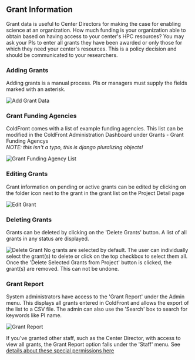 ## Grant Information

Grant data is useful to Center Directors for making the case for enabling science at an organization.  How much funding is your organization able to obtain based on having access to your center's HPC resources?  You may ask your PIs to enter all grants they have been awarded or only those for which they need your center's resources.  This is a policy decision and should be communicated to your researchers.  

### Adding Grants

Adding grants is a manual process.  PIs or managers must supply the fields marked with an asterisk.

![Add Grant Data](../../images/addgrant.PNG)  


### Grant Funding Agencies

ColdFront comes with a list of example funding agencies.  This list can be modified in the ColdFront Administration Dashboard under Grants - Grant Funding Agencys  
_NOTE: this isn't a typo, this is django pluralizing objects!_

![Grant Funding Agency List](../../images/fundinglist.PNG)  

### Editing Grants

Grant information on pending or active grants can be edited by clicking on the folder icon next to the grant in the grant list on the Project Detail page

![Edit Grant](../../images/grantlist.PNG)


### Deleting Grants

Grants can be deleted by clicking on the 'Delete Grants' button.  A list of all grants in any status are displayed.  

![Delete Grant](../../images/deletegrant.PNG)
No grants are selected by default.  The user can individually select the grant(s) to delete or click on the top checkbox to select them all.  Once the 'Delete Selected Grants from Project' button is clicked, the grant(s) are removed.  This can not be undone.


### Grant Report

System administrators have access to the 'Grant Report' under the Admin menu.  This displays all grants entered in ColdFront and allows the export of the list to a CSV file.  The admin can also use the 'Search' box to search for keywords like PI name.  

![Grant Report](../../images/grantreport.PNG)  

If you've granted other staff, such as the Center Director, with access to view all grants, the Grant Report option falls under the 'Staff' menu.  See [details about these special permissions here](../users/director.md)  

